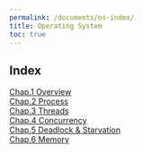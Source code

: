 ```yaml
---
permalink: /documents/os-index/
title: Operating System
toc: true
---
```


## Index
<a href="{{ site.baseurl }}/documents/os-overview/">Chap.1 Overview</a><br>
<a href="{{ site.baseurl }}/documents/os-process/">Chap.2 Process</a><br>
<a href="{{ site.baseurl }}/documents/os-threads/">Chap.3 Threads</a><br>
<a href="{{ site.baseurl }}/documents/os-concurrency/">Chap.4 Concurrency</a><br>
<a href="{{ site.baseurl }}/documents/os-deadlock_and_starvation/">Chap.5 Deadlock & Starvation</a><br>
<a href="{{ site.baseurl }}/documents/os-memory/">Chap.6 Memory</a><br>
